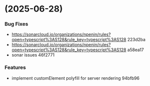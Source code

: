 #  (2025-06-28)


### Bug Fixes

* https://sonarcloud.io/organizations/npenin/rules?open=typescript%3AS128&rule_key=typescript%3AS128 223d2ba
* https://sonarcloud.io/organizations/npenin/rules?open=typescript%3AS128&rule_key=typescript%3AS128 a58ea17
* sonar issues 46f2771


### Features

* implement customElement polyfill for server rendering 94bfb96



